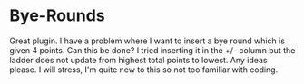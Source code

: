 Bye-Rounds
==========

Great plugin. I have a problem where I want to insert a bye round which is given 4 points. Can this be done? I tried inserting it in the +/- column but the ladder does not update from highest total points to lowest. Any ideas please. I will stress, I'm quite new to this so not too familiar with coding.

